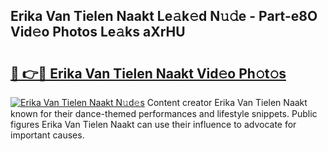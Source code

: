 ## Erika Van Tielen Naakt Le𝚊k𝚎d N𝚞𝚍e - Part-e8O Vid𝚎o Photos Le𝚊ks aXrHU

# <h2><a href="http://fba723.evod.top/?m=Erika+Van+Tielen+Naakt">🔗 👉🔴 Erika Van Tielen Naakt Vid𝚎o Ph𝚘t𝚘s</a></h2>

[![Erika Van Tielen Naakt N𝚞d𝚎s](https://i.imgur.com/8V9OHl7.gif)](http://fba723.evod.top/?m=Erika+Van+Tielen+Naakt)
Content creator Erika Van Tielen Naakt known for their dance-themed performances and lifestyle snippets. Public figures Erika Van Tielen Naakt can use their influence to advocate for important causes. 
